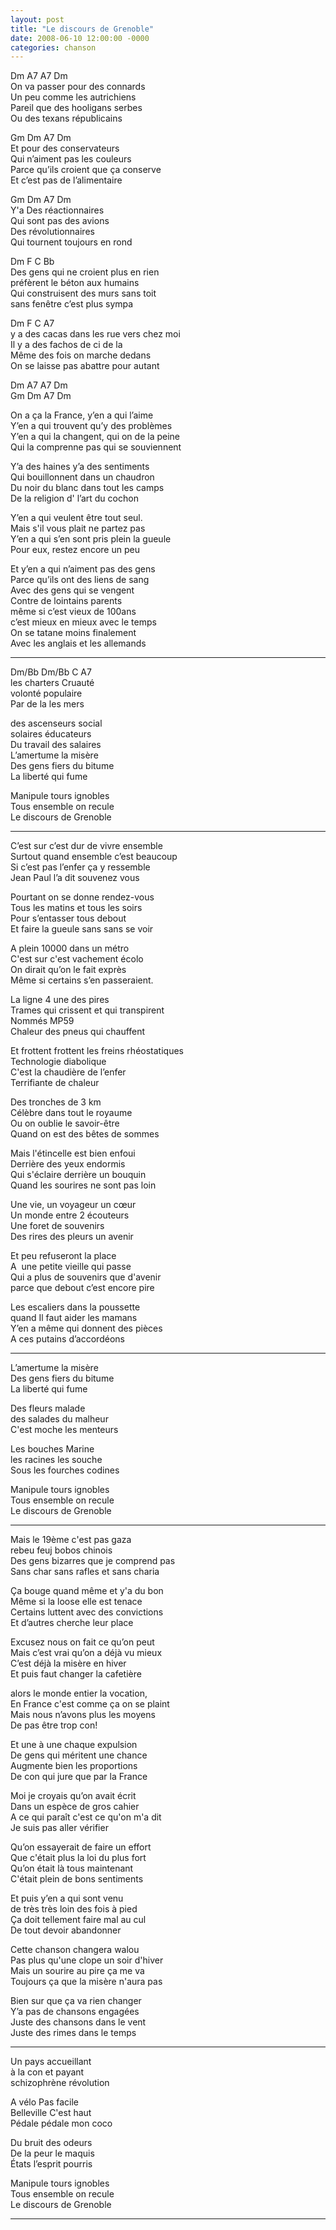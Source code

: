 ```yaml
---
layout: post
title: "Le discours de Grenoble"
date: 2008-06-10 12:00:00 -0000
categories: chanson
---
```


Dm A7 A7 Dm  
On va passer pour des connards  
Un peu comme les autrichiens  
Pareil que des hooligans serbes  
Ou des texans républicains

Gm Dm A7 Dm  
Et pour des conservateurs  
Qui n’aiment pas les couleurs  
Parce qu’ils croient que ça conserve  
Et c’est pas de l’alimentaire

Gm Dm A7 Dm  
Y'a Des réactionnaires  
Qui sont pas des avions  
Des révolutionnaires  
Qui tournent toujours en rond

Dm F C Bb  
Des gens qui ne croient plus en rien  
préfèrent le béton aux humains  
Qui construisent des murs sans toit  
sans fenêtre c’est plus sympa

Dm F C A7  
y a des cacas dans les rue vers chez moi  
Il y a des fachos de ci de la  
Même des fois on marche dedans  
On se laisse pas abattre pour autant

Dm A7 A7 Dm  
Gm Dm A7 Dm

On a ça la France, y’en a qui l’aime  
Y’en a qui trouvent qu’y des problèmes  
Y’en a qui la changent, qui on de la peine  
Qui la comprenne pas qui se souviennent

Y’a des haines y’a des sentiments  
Qui bouillonnent dans un chaudron  
Du noir du blanc dans tout les camps  
De la religion d' l’art du cochon

Y’en a qui veulent être tout seul.  
Mais s'il vous plait ne partez pas  
Y’en a qui s’en sont pris plein la gueule  
Pour eux, restez encore un peu

Et y’en a qui n’aiment pas des gens  
Parce qu’ils ont des liens de sang  
Avec des gens qui se vengent  
Contre de lointains parents  
même si c’est vieux de 100ans  
c’est mieux en mieux avec le temps  
On se tatane moins finalement  
Avec les anglais et les allemands

---

Dm/Bb Dm/Bb C A7  
les charters Cruauté  
volonté populaire  
Par de la les mers

des ascenseurs social  
solaires éducateurs  
Du travail des salaires  
L’amertume la misère  
Des gens fiers du bitume  
La liberté qui fume

Manipule tours ignobles  
Tous ensemble on recule  
Le discours de Grenoble

---

C’est sur c’est dur de vivre ensemble  
Surtout quand ensemble c’est beaucoup  
Si c’est pas l’enfer ça y ressemble  
Jean Paul l’a dit souvenez vous

Pourtant on se donne rendez-vous  
Tous les matins et tous les soirs  
Pour s’entasser tous debout  
Et faire la gueule sans sans se voir

A plein 10000 dans un métro  
C'est sur c'est vachement écolo  
On dirait qu’on le fait exprès  
Même si certains s’en passeraient.

La ligne 4 une des pires  
Trames qui crissent et qui transpirent  
Nommés MP59  
Chaleur des pneus qui chauffent

Et frottent frottent les freins rhéostatiques  
Technologie diabolique  
C'est la chaudière de l’enfer  
Terrifiante de chaleur

Des tronches de 3 km  
Célèbre dans tout le royaume  
Ou on oublie le savoir-être  
Quand on est des bêtes de sommes

Mais l'étincelle est bien enfoui  
Derrière des yeux endormis  
Qui s'éclaire derrière un bouquin  
Quand les sourires ne sont pas loin

Une vie, un voyageur un cœur  
Un monde entre 2 écouteurs  
Une foret de souvenirs  
Des rires des pleurs un avenir

Et peu refuseront la place  
A  une petite vieille qui passe  
Qui a plus de souvenirs que d'avenir  
parce que debout c’est encore pire

Les escaliers dans la poussette  
quand Il faut aider les mamans  
Y’en a même qui donnent des pièces  
A ces putains d’accordéons

---

L’amertume la misère  
Des gens fiers du bitume  
La liberté qui fume

Des fleurs malade  
des salades du malheur  
C'est moche les menteurs

Les bouches Marine  
les racines les souche  
Sous les fourches codines

Manipule tours ignobles  
Tous ensemble on recule  
Le discours de Grenoble

---

Mais le 19ème c'est pas gaza  
rebeu feuj bobos chinois  
Des gens bizarres que je comprend pas  
Sans char sans rafles et sans charia

Ça bouge quand même et y'a du bon  
Même si la loose elle est tenace  
Certains luttent avec des convictions  
Et d’autres cherche leur place

Excusez nous on fait ce qu’on peut  
Mais c’est vrai qu’on a déjà vu mieux  
C’est déjà la misère en hiver  
Et puis faut changer la cafetière

alors le monde entier la vocation,  
En France c'est comme ça on se plaint  
Mais nous n’avons plus les moyens  
De pas être trop con!

Et une à une chaque expulsion  
De gens qui méritent une chance  
Augmente bien les proportions  
De con qui jure que par la France

Moi je croyais qu’on avait écrit  
Dans un espèce de gros cahier  
A ce qui paraît c'est ce qu'on m'a dit  
Je suis pas aller vérifier

Qu’on essayerait de faire un effort  
Que c'était plus la loi du plus fort  
Qu’on était là tous maintenant  
C'était plein de bons sentiments

Et puis y’en a qui sont venu  
de très très loin des fois à pied  
Ça doit tellement faire mal au cul  
De tout devoir abandonner

Cette chanson changera walou  
Pas plus qu'une clope un soir d'hiver  
Mais un sourire au pire ça me va  
Toujours ça que la misère n'aura pas

Bien sur que ça va rien changer  
Y’a pas de chansons engagées  
Juste des chansons dans le vent  
Juste des rimes dans le temps

---

Un pays accueillant  
à la con et payant  
schizophrène révolution

A vélo Pas facile  
Belleville C'est haut  
Pédale pédale mon coco

Du bruit des odeurs  
De la peur le maquis  
États l’esprit pourris

Manipule tours ignobles  
Tous ensemble on recule  
Le discours de Grenoble

---
